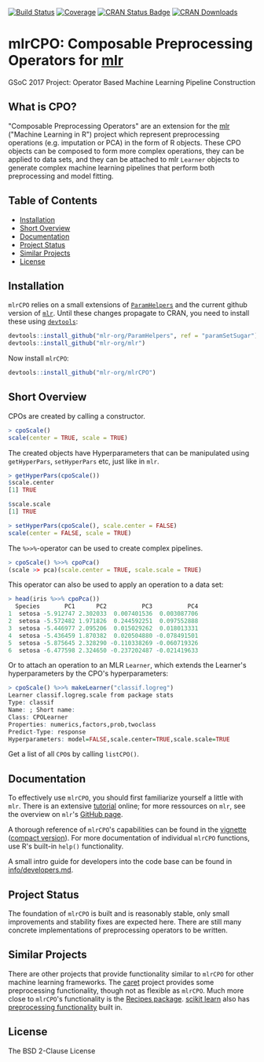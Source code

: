[![Build Status](https://travis-ci.org/mlr-org/mlrCPO.svg?branch=master)](https://travis-ci.org/mlr-org/mlrCPO)
[![Coverage](https://codecov.io/github/mlr-org/mlrCPO/branch/master/graphs/badge.svg)](https://codecov.io/github/mlr-org/mlrCPO)
[![CRAN Status Badge](http://www.r-pkg.org/badges/version/mlrCPO)](https://CRAN.R-project.org/package=mlrCPO)
[![CRAN Downloads](http://cranlogs.r-pkg.org/badges/mlrCPO)](https://cran.rstudio.com/web/packages/mlrCPO/index.html)


# mlrCPO: Composable Preprocessing Operators for [mlr](https://github.com/mlr-org/mlr)

GSoC 2017 Project: Operator Based Machine Learning Pipeline Construction

## What is CPO?

"Composable Preprocessing Operators" are an extension for the [mlr](https://github.com/mlr-org/mlr) ("Machine Learning in R") project which represent preprocessing operations (e.g. imputation or PCA) in the form of R objects. These CPO objects can be composed to form more complex operations, they can be applied to data sets, and they can be attached to mlr `Learner` objects to generate complex machine learning pipelines that perform both preprocessing and model fitting.

## Table of Contents

* [Installation](#installation)
* [Short Overview](#short-overview)
* [Documentation](#documentation)
* [Project Status](#project-status)
* [Similar Projects](#similar-projects)
* [License](#license)

## Installation

`mlrCPO` relies on a small extensions of [`ParamHelpers`](https://github.com/berndbischl/ParamHelpers/pull/194) and the current github version of [`mlr`](https://github.com/mlr-org/mlr/pull/1827). Until these changes propagate to CRAN, you need to install these using [`devtools`](https://cran.r-project.org/web/packages/devtools/README.html):

```R
devtools::install_github("mlr-org/ParamHelpers", ref = "paramSetSugar")
devtools::install_github("mlr-org/mlr")
```

Now install `mlrCPO`:

```R
devtools::install_github("mlr-org/mlrCPO")
```

## Short Overview

CPOs are created by calling a constructor.
```R
> cpoScale()
scale(center = TRUE, scale = TRUE)
```

The created objects have Hyperparameters that can be manipulated using `getHyperPars`, `setHyperPars` etc, just like in `mlr`.
```R
> getHyperPars(cpoScale())
$scale.center
[1] TRUE

$scale.scale
[1] TRUE

> setHyperPars(cpoScale(), scale.center = FALSE)
scale(center = FALSE, scale = TRUE)
```

The `%>>%`-operator can be used to create complex pipelines.
```R
> cpoScale() %>>% cpoPca()
(scale >> pca)(scale.center = TRUE, scale.scale = TRUE)
```

This operator can also be used to apply an operation to a data set:
```R
> head(iris %>>% cpoPca())
  Species       PC1      PC2          PC3          PC4
1  setosa -5.912747 2.302033  0.007401536  0.003087706
2  setosa -5.572482 1.971826  0.244592251  0.097552888
3  setosa -5.446977 2.095206  0.015029262  0.018013331
4  setosa -5.436459 1.870382  0.020504880 -0.078491501
5  setosa -5.875645 2.328290 -0.110338269 -0.060719326
6  setosa -6.477598 2.324650 -0.237202487 -0.021419633
```

Or to attach an operation to an MLR `Learner`, which extends the Learner's hyperparameters by the CPO's hyperparameters:

```R
> cpoScale() %>>% makeLearner("classif.logreg")
Learner classif.logreg.scale from package stats
Type: classif
Name: ; Short name: 
Class: CPOLearner
Properties: numerics,factors,prob,twoclass
Predict-Type: response
Hyperparameters: model=FALSE,scale.center=TRUE,scale.scale=TRUE
```

Get a list of all `CPO`s by calling `listCPO()`.

## Documentation

To effectively use `mlrCPO`, you should first familiarize yourself a little with `mlr`. There is an extensive [tutorial](https://mlr-org.github.io/mlr-tutorial/devel/html/) online; for more ressources on `mlr`, see the overview on `mlr`'s [GitHub page](https://github.com/mlr-org/mlr).

A thorough reference of `mlrCPO`'s capabilities can be found in the [vignette](https://rawgit.com/mlr-org/mlrCPO/master/inst/doc/mlrCPO.html) ([compact version](https://rawgit.com/mlr-org/mlrCPO/master/inst/doc/mlrCPO_terse.html)). For more documentation of individual `mlrCPO` functions, use R's built-in `help()` functionality.

A small intro guide for developers into the code base can be found in [info/developers.md](info/developers.md).

## Project Status

The foundation of `mlrCPO` is built and is reasonably stable, only small improvements and stability fixes are expected here. There are still many concrete implementations of preprocessing operators to be written.

## Similar Projects

There are other projects that provide functionality similar to `mlrCPO` for other machine learning frameworks. The [caret](https://github.com/topepo/caret) project provides some preprocessing functionality, though not as flexible as `mlrCPO`. Much more close to `mlrCPO`'s functionality is the [Recipes package](https://topepo.github.io/recipes/). [scikit learn](http://scikit-learn.org/stable/) also has [preprocessing functionality](http://scikit-learn.org/stable/modules/preprocessing.html) built in.

## License

The BSD 2-Clause License
